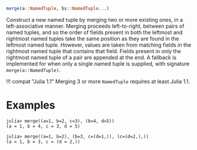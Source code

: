 ```julia
merge(a::NamedTuple, bs::NamedTuple...)
```

Construct a new named tuple by merging two or more existing ones, in a left-associative manner. Merging proceeds left-to-right, between pairs of named tuples, and so the order of fields present in both the leftmost and rightmost named tuples take the same position as they are found in the leftmost named tuple. However, values are taken from matching fields in the rightmost named tuple that contains that field. Fields present in only the rightmost named tuple of a pair are appended at the end. A fallback is implemented for when only a single named tuple is supplied, with signature `merge(a::NamedTuple)`.

!!! compat "Julia 1.1"
    Merging 3 or more `NamedTuple` requires at least Julia 1.1.


# Examples

```jldoctest
julia> merge((a=1, b=2, c=3), (b=4, d=5))
(a = 1, b = 4, c = 3, d = 5)
```

```jldoctest
julia> merge((a=1, b=2), (b=3, c=(d=1,)), (c=(d=2,),))
(a = 1, b = 3, c = (d = 2,))
```
